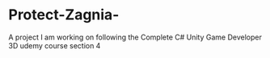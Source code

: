# Protect-Zagnia-
A project I am working on following the  Complete C# Unity Game Developer 3D udemy course section 4
